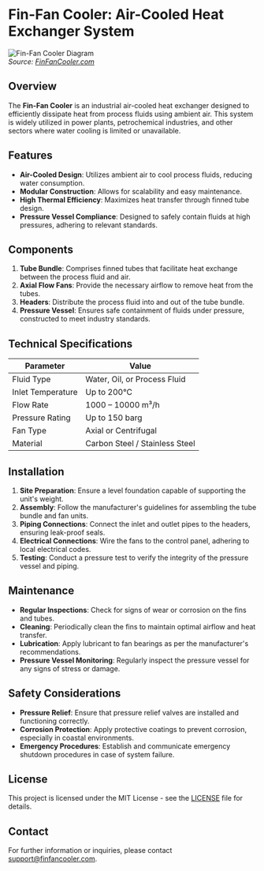 # Fin-Fan Cooler: Air-Cooled Heat Exchanger System

![Fin-Fan Cooler Diagram](https://www.finfancooler.com/images/fin-fan-cooler-diagram.png)  
*Source: [FinFanCooler.com](https://www.finfancooler.com/Heat-Exchanger/Pressure-vessels/)*

## Overview

The **Fin-Fan Cooler** is an industrial air-cooled heat exchanger designed to efficiently dissipate heat from process fluids using ambient air. This system is widely utilized in power plants, petrochemical industries, and other sectors where water cooling is limited or unavailable.

## Features

- **Air-Cooled Design**: Utilizes ambient air to cool process fluids, reducing water consumption.
- **Modular Construction**: Allows for scalability and easy maintenance.
- **High Thermal Efficiency**: Maximizes heat transfer through finned tube design.
- **Pressure Vessel Compliance**: Designed to safely contain fluids at high pressures, adhering to relevant standards.

## Components

1. **Tube Bundle**: Comprises finned tubes that facilitate heat exchange between the process fluid and air.
2. **Axial Flow Fans**: Provide the necessary airflow to remove heat from the tubes.
3. **Headers**: Distribute the process fluid into and out of the tube bundle.
4. **Pressure Vessel**: Ensures safe containment of fluids under pressure, constructed to meet industry standards.

## Technical Specifications

| Parameter               | Value                          |
|-------------------------|--------------------------------|
| Fluid Type              | Water, Oil, or Process Fluid   |
| Inlet Temperature       | Up to 200°C                     |
| Flow Rate               | 1000 – 10000 m³/h              |
| Pressure Rating         | Up to 150 barg                 |
| Fan Type                | Axial or Centrifugal           |
| Material                | Carbon Steel / Stainless Steel |

## Installation

1. **Site Preparation**: Ensure a level foundation capable of supporting the unit's weight.
2. **Assembly**: Follow the manufacturer's guidelines for assembling the tube bundle and fan units.
3. **Piping Connections**: Connect the inlet and outlet pipes to the headers, ensuring leak-proof seals.
4. **Electrical Connections**: Wire the fans to the control panel, adhering to local electrical codes.
5. **Testing**: Conduct a pressure test to verify the integrity of the pressure vessel and piping.

## Maintenance

- **Regular Inspections**: Check for signs of wear or corrosion on the fins and tubes.
- **Cleaning**: Periodically clean the fins to maintain optimal airflow and heat transfer.
- **Lubrication**: Apply lubricant to fan bearings as per the manufacturer's recommendations.
- **Pressure Vessel Monitoring**: Regularly inspect the pressure vessel for any signs of stress or damage.

## Safety Considerations

- **Pressure Relief**: Ensure that pressure relief valves are installed and functioning correctly.
- **Corrosion Protection**: Apply protective coatings to prevent corrosion, especially in coastal environments.
- **Emergency Procedures**: Establish and communicate emergency shutdown procedures in case of system failure.

## License

This project is licensed under the MIT License - see the [LICENSE](LICENSE) file for details.

## Contact

For further information or inquiries, please contact [support@finfancooler.com](mailto:support@finfancooler.com).
